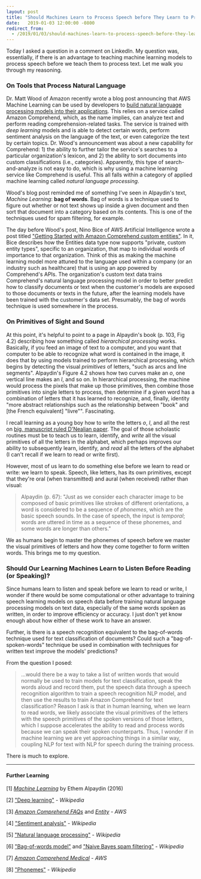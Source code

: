 ```yaml
---
layout: post
title: "Should Machines Learn to Process Speech before They Learn to Process Text?"
date:   2019-01-03 12:00:00 -0800
redirect_from:
  - /2019/01/03/should-machines-learn-to-process-speech-before-they-learn-to-process-text.html
---
```


Today I asked a question in a comment on LinkedIn. My question was, essentially, if there is an advantage to teaching machine learning models to process speech before we teach them to process text. Let me walk you through my reasoning.

### On Tools that Process Natural Language
Dr. Matt Wood of Amazon recently wrote a blog post announcing that AWS Machine Learning can be used by developers to [build natural language processing models into their applications](https://aws.amazon.com/blogs/machine-learning/build-your-own-natural-language-models-on-aws-no-ml-experience-required/). This relies on a service called Amazon Comprehend, which, as the name implies, can analyze text and perform reading comprehension-related tasks. The service is trained with _deep learning_ models and is able to detect certain words, perform sentiment analysis on the language of the text, or even categorize the text by certain topics. Dr. Wood's announcement was about a new capability for Comprehend: 1) the ability to further tailor the service's searches to a particular organization's lexicon, and 2) the ability to sort documents into custom classifications (i.e., categories). Apparently, this type of search-and-analyze is not easy to do, which is why using a machine learning service like Comprehend is useful. This all falls within a category of applied machine learning called _natural language processing_.

Wood's blog post reminded me of something I've seen in Alpaydin's text, _Machine Learning_: __bag of words__. Bag of words is a technique used to figure out whether or not text shows up inside a given document and then sort that document into a category based on its contents. This is one of the techniques used for spam filtering, for example.

The day before Wood's post, Nino Bice of AWS Artificial Intelligence wrote a post titled ["Getting Started with Amazon Comprehend custom entities"](https://aws.amazon.com/blogs/machine-learning/getting-started-with-amazon-comprehend-custom-entities/). In it, Bice describes how the Entities data type now supports "private, custom entity types", specific to an organization, that map to individual words of importance to that organization. Think of this as making the machine learning model more attuned to the language used within a company (or an industry such as healthcare) that is using an app powered by Comprehend's APIs. The organization's custom text data trains Comprehend's natural language processing model in order to better predict how to classify documents or text when the customer's models are exposed to those documents or texts in the future, after the learning models have been trained with the customer's data set. Presumably, the bag of words technique is used somewhere in the process.

### On Primitives of Sight and Sound

At this point, it's helpful to point to a page in Alpaydin's book (p. 103, Fig 4.2) describing how something called _hierarchical processing_ works. Basically, if you feed an image of text to a computer, and you want that computer to be able to recognize what word is contained in the image, it does that by using models trained to perform hierarchical processing, which begins by detecting the visual _primitives_ of letters, "such as arcs and line segments". Alpaydin's Figure 4.2 shows how two curves make an *o*, one vertical line makes an *l*, and so on. In hierarchical processing, the machine would process the pixels that make up those primitives, then combine those primitives into single letters to process, then determine if a given word has a combination of letters that it has learned to recognize, and, finally, identity "more abstract relationships such as the relationship between "book" and [the French equivalent] "livre"". Fascinating.

I recall learning as a young boy how to write the letters *o*, *l*, and all the rest on [big, manuscript ruled D'Nealian paper](https://en.wikipedia.org/wiki/D%27Nealian). The goal of those scholastic routines must be to teach us to learn, identify, and _write_ all the visual primitives of all the letters in the alphabet, which perhaps improves our ability to subsequently learn, identify, and _read_ all the letters of the alphabet (I can't recall if we learn to read or write first).

However, most of us learn to do something else before we learn to read or write: we learn to speak. Speech, like letters, has its own primitives, except that they're oral (when transmitted) and aural (when received) rather than visual:

> Alpaydin (p. 67): "Just as we consider each character image to be composed of basic primitives like strokes of different orientations, a word is considered to be a sequence of _phonemes_, which are the basic speech sounds. In the case of speech, the input is _temporal_; words are uttered in time as a sequence of these phonemes, and some words are longer than others."

We as humans begin to master the phonemes of speech before we master the visual primitives of letters and how they come together to form written words. This brings me to my question.

### Should Our Learning Machines Learn to Listen Before Reading (or Speaking)?

Since humans learn to listen and speak before we learn to read or write, I wonder if there would be some computational or other advantage to training speech learning models on speech data before training natural language processing models on text data, especially of the same words spoken as written, in order to improve efficiency or accuracy. I just don't yet know enough about how either of these work to have an answer.

Further, is there is a speech recognition equivalent to the bag-of-words technique used for text classification of documents? Could such a "bag-of-spoken-words" technique be used in combination with techniques for written text improve the models' predictions?

From the question I posed:

>...would there be a way to take a list of written words that would normally be used to train models for text classification, speak the words aloud and record them, put the speech data through a speech recognition algorithm to train a speech recognition NLP model, and then use the results to train Amazon Comprehend for text classification? Reason I ask is that in human learning, when we learn to read words, we likely associate the visual primitives of the letters with the speech primitives of the spoken versions of those letters, which I suppose accelerates the ability to read and process words because we can speak their spoken counterparts. Thus, I wonder if in machine learning we are yet approaching things in a similar way, coupling NLP for text with NLP for speech during the training process.


There is much to explore.

---

#### Further Learning


[1] [_Machine Learning_](https://mitpress.mit.edu/contributors/ethem-alpaydin) by Ethem Alpaydin (2016)

[2] ["Deep learning"](https://en.wikipedia.org/wiki/Deep_learning) - _Wikipedia_

[3] [_Amazon Comprehend FAQs_](https://aws.amazon.com/comprehend/faqs/) and [_Entity_](https://docs.aws.amazon.com/comprehend/latest/dg/API_Entity.html) - _AWS_

[4] ["Sentiment analysis"](https://en.wikipedia.org/wiki/Sentiment_analysis) - _Wikipedia_

[5] ["Natural language processing"](https://en.wikipedia.org/wiki/Natural_language_processing) - _Wikipedia_

[6] ["Bag-of-words model"](https://en.wikipedia.org/wiki/Bag-of-words_model) and ["Naive Bayes spam filtering"](https://en.wikipedia.org/wiki/Naive_Bayes_spam_filtering) - _Wikipedia_

[7] [_Amazon Comprehend Medical_](https://aws.amazon.com/comprehend/medical/) - _AWS_

[8] ["Phonemes"](https://en.wikipedia.org/wiki/Phoneme) - _Wikipedia_
